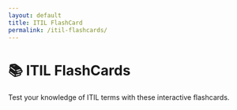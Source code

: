 ```yaml
---
layout: default
title: ITIL FlashCard
permalink: /itil-flashcards/
---
```


<h1>📚 ITIL FlashCards</h1>
<p>Test your knowledge of ITIL terms with these interactive flashcards.</p>

<style>
.flashcard-container {
  display: flex;
  flex-wrap: wrap;
  gap: 20px;
  justify-content: flex-start;
}
.flashcard {
  background: #fff;
  border: 1px solid #ccc;
  width: 300px;
  height: 180px;
  perspective: 1000px;
  cursor: pointer;
}
.flashcard-inner {
  position: relative;
  width: 100%;
  height: 100%;
  transition: transform 0.5s;
  transform-style: preserve-3d;
}
.flashcard.flipped .flashcard-inner {
  transform: rotateY(180deg);
}
.flashcard-front,
.flashcard-back {
  position: absolute;
  width: 100%;
  height: 100%;
  backface-visibility: hidden;
  display: flex;
  align-items: center;
  justify-content: center;
  padding: 15px;
  font-size: 16px;
  font-weight: bold;
  text-align: center;
}
.flashcard-front {
  background-color: #f0f8ff;
}
.flashcard-back {
  background-color: #e6ffe6;
  transform: rotateY(180deg);
}
</style>

<div class="flashcard-container" id="flashcard-container"></div>

<script>
const cards = [
  { front: "Acceptance criteria", back: "A list of minimum requirements that a service or service component must meet for it to be acceptable to key stakeholders." },
  { front: "Agile", back: "An umbrella term for a collection of frameworks and techniques that together enable teams and individuals to work in a way typified by collaboration, prioritization, iterative delivery, and timeboxing." },
  { front: "Architecture management practice", back: "The practice of providing an understanding of all the different elements that make up an organization and how those elements relate to one another." },
  // ADD THE REST OF YOUR TERMS HERE — Truncated for example
];

const container = document.getElementById("flashcard-container");

cards.forEach(card => {
  const div = document.createElement("div");
  div.className = "flashcard";
  div.innerHTML = `
    <div class="flashcard-inner">
      <div class="flashcard-front">${card.front}</div>
      <div class="flashcard-back">${card.back}</div>
    </div>
  `;
  div.onclick = () => div.classList.toggle("flipped");
  container.appendChild(div);
});
</script>

